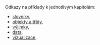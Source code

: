 Odkazy na příklady k jednotlivým kapitolám:

* [slovníky](zadani/01_slovniky/lekce.md),
* [objekty a třídy](zadani/02_objekty_a_tridy/lekce.md),
* [výjimky](zadani/03_vyjimky/lekce.md),
* [data](zadani/04_data/lekce.md),
* [vizualizace](zadani/05_vizualizace/lekce.md),
